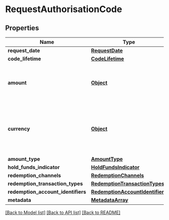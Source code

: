 # RequestAuthorisationCode

## Properties
Name | Type | Description | Notes
------------ | ------------- | ------------- | -------------
**request_date** | [**RequestDate**](RequestDate.md) |  | 
**code_lifetime** | [**CodeLifetime**](CodeLifetime.md) |  | [optional] 
**amount** | [**Object**](Object.md) | Indicates the amount associated with the authorisation code. | [optional] 
**currency** | [**Object**](Object.md) | Indicates the Amount Currency. Must be supplied when an amount is supplied. | [optional] 
**amount_type** | [**AmountType**](AmountType.md) |  | [optional] 
**hold_funds_indicator** | [**HoldFundsIndicator**](HoldFundsIndicator.md) |  | [optional] 
**redemption_channels** | [**RedemptionChannels**](RedemptionChannels.md) |  | [optional] 
**redemption_transaction_types** | [**RedemptionTransactionTypes**](RedemptionTransactionTypes.md) |  | [optional] 
**redemption_account_identifiers** | [**RedemptionAccountIdentifiers**](RedemptionAccountIdentifiers.md) |  | [optional] 
**metadata** | [**MetadataArray**](MetadataArray.md) |  | [optional] 

[[Back to Model list]](../README.md#documentation-for-models) [[Back to API list]](../README.md#documentation-for-api-endpoints) [[Back to README]](../README.md)

